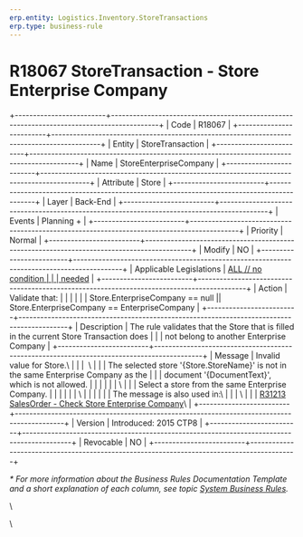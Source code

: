 ```yaml
---
erp.entity: Logistics.Inventory.StoreTransactions
erp.type: business-rule
---
```

# R18067 StoreTransaction - Store Enterprise Company
+-------------------------+-------------------------------------------------------------------------------------------+
| Code                    | R18067                                                                                    |
+-------------------------+-------------------------------------------------------------------------------------------+
| Entity                  | StoreTransaction                                                                          |
+-------------------------+-------------------------------------------------------------------------------------------+
| Name                    | StoreEnterpriseCompany                                                                    |
+-------------------------+-------------------------------------------------------------------------------------------+
| Attribute               | Store                                                                                     |
+-------------------------+-------------------------------------------------------------------------------------------+
| Layer                   | Back-End                                                                                  |
+-------------------------+-------------------------------------------------------------------------------------------+
| Events                  | Planning +                                                                                |
+-------------------------+-------------------------------------------------------------------------------------------+
| Priority                | Normal                                                                                    |
+-------------------------+-------------------------------------------------------------------------------------------+
| Modify                  | NO                                                                                        |
+-------------------------+-------------------------------------------------------------------------------------------+
| Applicable Legislations | [ALL // no condition                                                                      |
|                         | needed](https://confluence.erp.net/display/techdoc/Country+Specific+Functionality)        |
+-------------------------+-------------------------------------------------------------------------------------------+
| Action                  | Validate that:                                                                            |
|                         |                                                                                           |
|                         | Store.EnterpriseCompany == null \|\| Store.EnterpriseCompany == EnterpriseCompany         |
+-------------------------+-------------------------------------------------------------------------------------------+
| Description             | The rule validates that the Store that is filled in the current Store Transaction does    |
|                         | not belong to another Enterprise Company                                                  |
+-------------------------+-------------------------------------------------------------------------------------------+
| Message                 | Invalid value for Store.\                                                                 |
|                         |  \                                                                                        |
|                         | The selected store \'{Store.StoreName}\' is not in the same Enterprise Company as the     |
|                         | document \'{DocumentText}\', which is not allowed.                                        |
|                         |                                                                                           |
|                         | \                                                                                         |
|                         | Select a store from the same Enterprise Company.                                          |
|                         |                                                                                           |
|                         | \                                                                                         |
|                         |                                                                                           |
|                         | The message is also used in:\                                                             |
|                         | \                                                                                         |
|                         | [R31213 SalesOrder - Check Store Enterprise Company](R31213.md)\                          |
+-------------------------+-------------------------------------------------------------------------------------------+
| Version                 | Introduced: 2015 CTP8                                                                     |
+-------------------------+-------------------------------------------------------------------------------------------+
| Revocable               | NO                                                                                        |
+-------------------------+-------------------------------------------------------------------------------------------+

*\* For more information about the Business Rules Documentation Template and a short explanation of each column, see
topic [System Business Rules](https://confluence.erp.net/display/techdoc/System+Business+Rules).*

\

\
